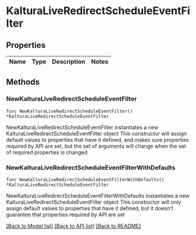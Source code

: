 # KalturaLiveRedirectScheduleEventFilter

## Properties

Name | Type | Description | Notes
------------ | ------------- | ------------- | -------------

## Methods

### NewKalturaLiveRedirectScheduleEventFilter

`func NewKalturaLiveRedirectScheduleEventFilter() *KalturaLiveRedirectScheduleEventFilter`

NewKalturaLiveRedirectScheduleEventFilter instantiates a new KalturaLiveRedirectScheduleEventFilter object
This constructor will assign default values to properties that have it defined,
and makes sure properties required by API are set, but the set of arguments
will change when the set of required properties is changed

### NewKalturaLiveRedirectScheduleEventFilterWithDefaults

`func NewKalturaLiveRedirectScheduleEventFilterWithDefaults() *KalturaLiveRedirectScheduleEventFilter`

NewKalturaLiveRedirectScheduleEventFilterWithDefaults instantiates a new KalturaLiveRedirectScheduleEventFilter object
This constructor will only assign default values to properties that have it defined,
but it doesn't guarantee that properties required by API are set


[[Back to Model list]](../README.md#documentation-for-models) [[Back to API list]](../README.md#documentation-for-api-endpoints) [[Back to README]](../README.md)



